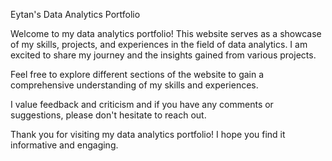 Eytan's Data Analytics Portfolio

Welcome to my data analytics portfolio! This website serves as a showcase of my skills, projects, and experiences in the field of data analytics. I am excited to share my journey and the insights gained from various projects.

Feel free to explore different sections of the website to gain a comprehensive understanding of my skills and experiences. 

I value feedback and criticism and if you have any comments or suggestions, please don't hesitate to reach out. 

Thank you for visiting my data analytics portfolio! I hope you find it informative and engaging.

